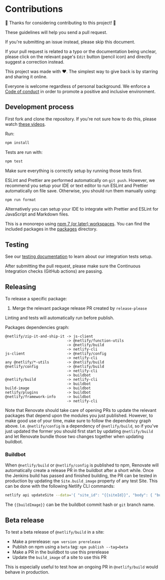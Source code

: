 # Contributions

🎉 Thanks for considering contributing to this project! 🎉

These guidelines will help you send a pull request.

If you're submitting an issue instead, please skip this document.

If your pull request is related to a typo or the documentation being unclear, please click on the relevant page's `Edit`
button (pencil icon) and directly suggest a correction instead.

This project was made with ❤️. The simplest way to give back is by starring and sharing it online.

Everyone is welcome regardless of personal background. We enforce a [Code of conduct](CODE_OF_CONDUCT.md) in order to
promote a positive and inclusive environment.

## Development process

First fork and clone the repository. If you're not sure how to do this, please watch
[these videos](https://egghead.io/courses/how-to-contribute-to-an-open-source-project-on-github).

Run:

```bash
npm install
```

Tests are run with:

```bash
npm test
```

Make sure everything is correctly setup by running those tests first.

ESLint and Prettier are performed automatically on `git push`. However, we recommend you setup your IDE or text editor
to run ESLint and Prettier automatically on file save. Otherwise, you should run them manually using:

```bash
npm run format
```

Alternatively you can setup your IDE to integrate with Prettier and ESLint for JavaScript and Markdown files.

This is a monorepo using [npm 7 (or later) workspaces](https://docs.npmjs.com/cli/v7/using-npm/workspaces). You can find
the included packages in the [packages](packages) directory.

## Testing

See our [testing documentation](packages/build/tests/README.md) to learn about our integration tests setup.

After submitting the pull request, please make sure the Continuous Integration checks (GitHub actions) are passing.

## Releasing

To release a specific package:

1. Merge the relevant package release PR created by `release-please`

Linting and tests will automatically run before publish.

Packages dependencies graph:

```
@netlify/zip-it-and-ship-it -> js-client
                            -> @netlify/function-utils
                            -> @netlify/build
                            -> netlify-cli
js-client                   -> @netlify/config
                            -> netlify-cli
any @netlify/*-utils        -> @netlify/build
@netlify/config             -> @netlify/build
                            -> netlify-cli
                            -> buildbot
@netlify/build              -> netlify-cli
                            -> buildbot
build-image                 -> buildbot
netlify/plugins             -> buildbot
@netlify/framework-info     -> buildbot
                            -> netlify-cli
```

Note that Renovate should take care of opening PRs to update the relevant packages that depend upon the modules you just
published. However, to make good use of your time, make sure to follow the dependency graph above. I.e.
`@netlify/config` is a dependency of `@netlify/build`, so if you've just updated the former you should first start by
updating `@netlify/build` and let Renovate bundle those two changes together when updating buildbot.

### Buildbot

When `@netlify/build` or `@netlify/config` is published to npm, Renovate will automatically create a release PR in the
buildbot after a short while. Once the Jenkins build has passed and finished building, the PR can be tested in
production by updating the `Site.build_image` property of any test Site. This can be done with the following Netlify CLI
commands:

```bash
netlify api updateSite --data='{ "site_id": "{{siteId}}", "body": { "build_image": "{{buildImage}}" }}'
```

The `{{buildImage}}` can be the buildbot commit hash or `git` branch name.

## Beta release

To test a beta release of `@netlify/build` in a site:

- Make a prerelease: `npm version prerelease`
- Publish on npm using a `beta` tag: `npm publish --tag=beta`
- Make a PR in the buildbot to use this prerelease
- Update the `build_image` of a site to use this PR

This is especially useful to test how an ongoing PR in `@netlify/build` would behave in production.
